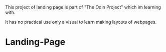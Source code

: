 This project of landing page  is part of "The Odin Project" which im learning with.

It has no practical use only a visual to learn making layouts of webpages.


# Landing-Page